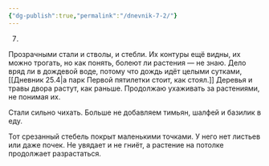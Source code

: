 ```yaml
---
{"dg-publish":true,"permalink":"/dnevnik-7-2/"}
---
```




7.
Прозрачными стали и стволы, и стебли. Их контуры ещё видны, их можно трогать, но как понять, болеют ли растения — не знаю. Дело вряд ли в дождевой воде, потому что дождь идёт целыми сутками, [[Дневник 25.4\|а парк Первой пятилетки стоит, как стоял.]] Деревья и травы двора растут, как раньше. Продолжаю ухаживать за растениями, не понимая их.

Стали сильно чихать. Больше не добавляем тимьян, шалфей и базилик в еду.

Тот срезанный стебель покрыт маленькими точками. У него нет листьев или даже почек. Не увядает и не гниёт, а растение на потолке продолжает разрастаться.
